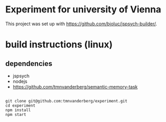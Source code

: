 # Experiment for university of Vienna

This project was set up with https://github.com/bjoluc/jspsych-builder/. 

# build instructions (linux)

## dependencies
- jspsych
- nodejs
- https://github.com/tmnvanderberg/semantic-memory-task
##
```
git clone git@github.com:tmnvanderberg/experiment.git
cd experiment
npm install
npm start
```



